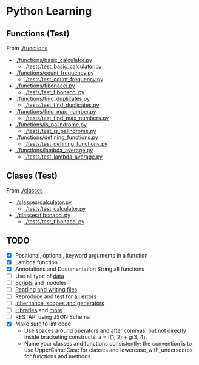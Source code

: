 # Python Learning

## Functions (Test)
From [./functions](./functions/)

* [./functions/basic_calculator.py](./functions/basic_calculator.py)
    * [./tests/test_basic_calculator.py](./tests/test_basic_calculator.py)
* [./functions/count_frequency.py](./functions/count_frequency.py)
    * [./tests/test_count_frequency.py](./tests/test_count_frequency.py)
* [./functions/fibonacci.py](./functions/fibonacci.py)
    * [./tests/test_fibonacci.py](./tests/test_fibonacci.py)
* [./functions/find_duplicates.py](./functions/find_duplicates.py)
    * [./tests/test_find_duplicates.py](./tests/test_find_duplicates.py)
* [./functions/find_max_number.py](./functions/find_max_number.py)
    * [./tests/test_find_max_numbers.py](./tests/test_find_max_numbers.py)
* [./functions/is_palindrome.py](./functions/is_palindrome.py)
    * [./tests/test_is_palindrome.py](./tests/test_is_palindrome.py)
* [./functions/defining_functions.py](./functions/defining_functions.py)
    * [./tests/test_defining_functions.py](./tests/test_defining_functions.py)
* [./functions/lambda_average.py](./functions/lambda_average.py)
    * [./tests/test_lambda_average.py](./tests/test_lambda_average.py)

## Clases (Test)
From [./classes](./classes/)

* [./classes/calculator.py](./classes/calculator.py)
    * [./tests/test_calculator.py](./tests/test_calculator.py)
* [./classes/fibonacci.py](./classes/fibonacci.py)
    * [./tests/test_fibonacci.py](./tests/test_fibonacci.py)


## TODO
- [x] Positional, optional, keyword arguments in a function
- [x] Lambda function
- [x] Annotations and Documentation String all functions
- [ ] Use all type of [data](https://docs.python.org/3/tutorial/datastructures.html)
- [ ] [Scripts](https://docs.python.org/3/tutorial/modules.html) and modules
- [ ] [Reading and writing files](https://docs.python.org/3/tutorial/inputoutput.html)
- [ ] Reproduce and test for [all errors](https://docs.python.org/3/tutorial/errors.html)
- [ ] [Inheritance, scopes and generators](https://docs.python.org/3/tutorial/classes.html)
- [ ] [Libraries](https://docs.python.org/3/tutorial/stdlib.html) and [more](https://docs.python.org/3/tutorial/stdlib2.html)
- [ ] RESTAPI using JSON Schema
- [x] Make sure to lint code
    * Use spaces around operators and after commas, but not directly inside bracketing constructs: a = f(1, 2) + g(3, 4).
    * Name your classes and functions consistently; the convention is to use UpperCamelCase for classes and lowercase_with_underscores for functions and methods. 